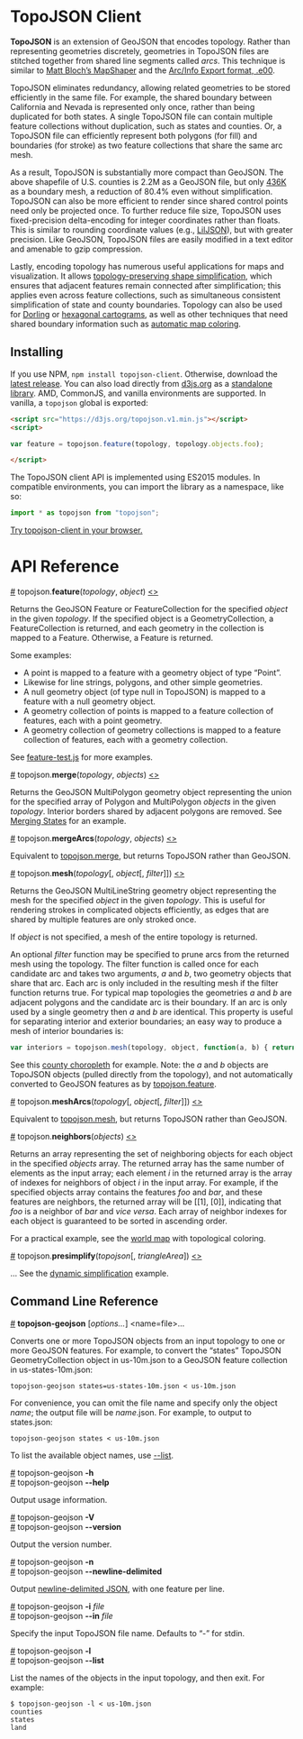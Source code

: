 # TopoJSON Client

**TopoJSON** is an extension of GeoJSON that encodes topology. Rather than representing geometries discretely, geometries in TopoJSON files are stitched together from shared line segments called *arcs*. This technique is similar to [Matt Bloch’s MapShaper](http://www.cartogis.org/docs/proceedings/2006/bloch_harrower.pdf
) and the [Arc/Info Export format, .e00](http://indiemaps.com/blog/2009/02/e00parser-an-actionscript-3-parser-for-the-arcinfo-export-topological-gis-format/).

TopoJSON eliminates redundancy, allowing related geometries to be stored efficiently in the same file. For example, the shared boundary between California and Nevada is represented only once, rather than being duplicated for both states. A single TopoJSON file can contain multiple feature collections without duplication, such as states and counties. Or, a TopoJSON file can efficiently represent both polygons (for fill) and boundaries (for stroke) as two feature collections that share the same arc mesh.

As a result, TopoJSON is substantially more compact than GeoJSON. The above shapefile of U.S. counties is 2.2M as a GeoJSON file, but only [436K](https://bl.ocks.org/mbostock/4090870) as a boundary mesh, a reduction of 80.4% even without simplification. TopoJSON can also be more efficient to render since shared control points need only be projected once. To further reduce file size, TopoJSON uses fixed-precision delta-encoding for integer coordinates rather than floats. This is similar to rounding coordinate values (e.g., [LilJSON](https://github.com/migurski/LilJSON)), but with greater precision. Like GeoJSON, TopoJSON files are easily modified in a text editor and amenable to gzip compression.

Lastly, encoding topology has numerous useful applications for maps and visualization. It allows [topology-preserving shape simplification](https://bost.ocks.org/mike/simplify/), which ensures that adjacent features remain connected after simplification; this applies even across feature collections, such as simultaneous consistent simplification of state and county boundaries. Topology can also be used for [Dorling](http://www.ncgia.ucsb.edu/projects/Cartogram_Central/types.html) or [hexagonal cartograms](http://pitchinteractive.com/latest/tilegrams-more-human-maps/), as well as other techniques that need shared boundary information such as [automatic map coloring](https://bl.ocks.org/4188334).

## Installing

If you use NPM, `npm install topojson-client`. Otherwise, download the [latest release](https://github.com/topojson/topojson-client/releases/latest). You can also load directly from [d3js.org](https://d3js.org) as a [standalone library](https://d3js.org/topojson.v1.min.js). AMD, CommonJS, and vanilla environments are supported. In vanilla, a `topojson` global is exported:

```html
<script src="https://d3js.org/topojson.v1.min.js"></script>
<script>

var feature = topojson.feature(topology, topology.objects.foo);

</script>
```

The TopoJSON client API is implemented using ES2015 modules. In compatible environments, you can import the library as a namespace, like so:

```js
import * as topojson from "topojson";
```

[Try topojson-client in your browser.](https://tonicdev.com/npm/topojson-client)

# API Reference

<a name="feature" href="#feature">#</a> topojson.<b>feature</b>(<i>topology</i>, <i>object</i>) [<>](https://github.com/topojson/topojson-client/blob/master/src/feature.js "Source")

Returns the GeoJSON Feature or FeatureCollection for the specified *object* in the given *topology*. If the specified object is a GeometryCollection, a FeatureCollection is returned, and each geometry in the collection is mapped to a Feature. Otherwise, a Feature is returned.

Some examples:

* A point is mapped to a feature with a geometry object of type “Point”.
* Likewise for line strings, polygons, and other simple geometries.
* A null geometry object (of type null in TopoJSON) is mapped to a feature with a null geometry object.
* A geometry collection of points is mapped to a feature collection of features, each with a point geometry.
* A geometry collection of geometry collections is mapped to a feature collection of features, each with a geometry collection.

See [feature-test.js](https://github.com/topojson/topojson-client/blob/master/test/feature-test.js) for more examples.

<a name="merge" href="#merge">#</a> topojson.<b>merge</b>(<i>topology</i>, <i>objects</i>) [<>](https://github.com/topojson/topojson-client/blob/master/src/merge.js#L5 "Source")

Returns the GeoJSON MultiPolygon geometry object representing the union for the specified array of Polygon and MultiPolygon *objects* in the given *topology*. Interior borders shared by adjacent polygons are removed. See [Merging States](https://bl.ocks.org/mbostock/5416405) for an example.

<a name="mergeArcs" href="#mergeArcs">#</a> topojson.<b>mergeArcs</b>(<i>topology</i>, <i>objects</i>) [<>](https://github.com/topojson/topojson-client/blob/master/src/merge.js#L9 "Source")

Equivalent to [topojson.merge](#merge), but returns TopoJSON rather than GeoJSON.

<a name="mesh" href="#mesh">#</a> topojson.<b>mesh</b>(<i>topology</i>[, <i>object</i>[, <i>filter</i>]]) [<>](https://github.com/topojson/topojson-client/blob/master/src/mesh.js#L4 "Source")

Returns the GeoJSON MultiLineString geometry object representing the mesh for the specified *object* in the given *topology*. This is useful for rendering strokes in complicated objects efficiently, as edges that are shared by multiple features are only stroked once.

If *object* is not specified, a mesh of the entire topology is returned.

An optional *filter* function may be specified to prune arcs from the returned mesh using the topology. The filter function is called once for each candidate arc and takes two arguments, *a* and *b*, two geometry objects that share that arc. Each arc is only included in the resulting mesh if the filter function returns true. For typical map topologies the geometries *a* and *b* are adjacent polygons and the candidate arc is their boundary. If an arc is only used by a single geometry then *a* and *b* are identical. This property is useful for separating interior and exterior boundaries; an easy way to produce a mesh of interior boundaries is:

```js
var interiors = topojson.mesh(topology, object, function(a, b) { return a !== b; });
```

See this [county choropleth](https://bl.ocks.org/mbostock/4060606) for example. Note: the *a* and *b* objects are TopoJSON objects (pulled directly from the topology), and not automatically converted to GeoJSON features as by [topojson.feature](#feature).

<a name="meshArcs" href="#meshArcs">#</a> topojson.<b>meshArcs</b>(<i>topology</i>[, <i>object</i>[, <i>filter</i>]]) [<>](https://github.com/topojson/topojson-client/blob/master/src/mesh.js#L8 "Source")

Equivalent to [topojson.mesh](#mesh), but returns TopoJSON rather than GeoJSON.

<a name="neighbors" href="#neighbors">#</a> topojson.<b>neighbors</b>(<i>objects</i>) [<>](https://github.com/topojson/topojson-client/blob/master/src/neighbors.js "Source")

Returns an array representing the set of neighboring objects for each object in the specified *objects* array. The returned array has the same number of elements as the input array; each element *i* in the returned array is the array of indexes for neighbors of object *i* in the input array. For example, if the specified objects array contains the features *foo* and *bar*, and these features are neighbors, the returned array will be \[\[1\], \[0\]\], indicating that *foo* is a neighbor of *bar* and *vice versa*. Each array of neighbor indexes for each object is guaranteed to be sorted in ascending order.

For a practical example, see the [world map](https://bl.ocks.org/mbostock/4180634) with topological coloring.

<a name="presimplify" href="#presimplify">#</a> topojson.<b>presimplify</b>(<i>topojson</i>[, <i>triangleArea</i>]) [<>](https://github.com/topojson/topojson-client/blob/master/src/presimplify.js "Source")

… See the [dynamic simplification](https://bl.ocks.org/mbostock/6245977) example.

## Command Line Reference

<a name="topojson-geojson" href="#topojson-geojson">#</a> <b>topojson-geojson</b> [<i>options…</i>] &lt;name=file&gt;…

Converts one or more TopoJSON objects from an input topology to one or more GeoJSON features. For example, to convert the “states” TopoJSON GeometryCollection object in us-10m.json to a GeoJSON feature collection in us-states-10m.json:

```
topojson-geojson states=us-states-10m.json < us-10m.json
```

For convenience, you can omit the file name and specify only the object *name*; the output file will be *name*.json. For example, to output to states.json:

```
topojson-geojson states < us-10m.json
```

To list the available object names, use [--list](#topojson-geojson_list).

<a name="topojson-geojson_help" href="#topojson-geojson_help">#</a> topojson-geojson <b>-h</b>
<br><a href="#topojson-geojson_help">#</a> topojson-geojson <b>--help</b>

Output usage information.

<a name="topojson-geojson_version" href="#topojson-geojson_version">#</a> topojson-geojson <b>-V</b>
<br><a href="#topojson-geojson_version">#</a> topojson-geojson <b>--version</b>

Output the version number.

<a name="topojson-geojson_newline_delimited" href="#topojson-geojson_newline_delimited">#</a> topojson-geojson <b>-n</b>
<br><a href="#topojson-geojson_newline_delimited">#</a> topojson-geojson <b>--newline-delimited</b>

Output [newline-delimited JSON](http://ndjson.org/), with one feature per line.

<a name="topojson-geojson_in" href="#topojson-geojson_in">#</a> topojson-geojson <b>-i</b> <i>file</i>
<br><a href="#topojson-geojson_in">#</a> topojson-geojson <b>--in</b> <i>file</i>

Specify the input TopoJSON file name. Defaults to “-” for stdin.

<a name="topojson-geojson_list" href="#topojson-geojson_list">#</a> topojson-geojson <b>-l</b>
<br><a href="#topojson-geojson_list">#</a> topojson-geojson <b>--list</b>

List the names of the objects in the input topology, and then exit. For example:

```
$ topojson-geojson -l < us-10m.json
counties
states
land
```
